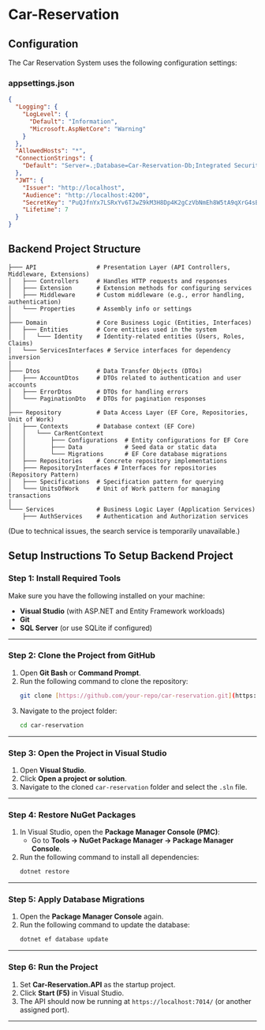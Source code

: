 # Car-Reservation

## Configuration

The Car Reservation System uses the following configuration settings:

### appsettings.json 
```json
{
  "Logging": {
    "LogLevel": {
      "Default": "Information",
      "Microsoft.AspNetCore": "Warning"
    }
  },
  "AllowedHosts": "*",
  "ConnectionStrings": {
    "Default": "Server=.;Database=Car-Reservation-Db;Integrated Security=True;TrustServerCertificate=True;"
  },
  "JWT": {
    "Issuer": "http://localhost",
    "Audience": "http://localhost:4200",
    "SecretKey": "PuQJfnYx7LSRxYv6TJwZ9kM3H8Dp4K2gCzVbNmEh8W5tA9qXrG4sBdFc/+UQn1jIoO3iNlZaRyP0wkvh5meK2w==",
    "Lifetime": 7
  }
}

```
## Backend Project Structure 
```
├─── API                 # Presentation Layer (API Controllers, Middleware, Extensions)
│   ├─── Controllers     # Handles HTTP requests and responses
│   ├─── Extension       # Extension methods for configuring services
│   ├─── Middleware      # Custom middleware (e.g., error handling, authentication)
│   └─── Properties      # Assembly info or settings
│
├─── Domain              # Core Business Logic (Entities, Interfaces)
│   ├─── Entities        # Core entities used in the system
│   │   └─── Identity    # Identity-related entities (Users, Roles, Claims)
│   └─── ServicesInterfaces # Service interfaces for dependency inversion
│
├─── Dtos                # Data Transfer Objects (DTOs)
│   ├─── AccountDtos     # DTOs related to authentication and user accounts
│   ├─── ErrorDtos       # DTOs for handling errors
│   └─── PaginationDto   # DTOs for pagination responses
│
├─── Repository          # Data Access Layer (EF Core, Repositories, Unit of Work)
│   ├─── Contexts        # Database context (EF Core)
│   │   └─── CarRentContext 
│   │       ├─── Configurations  # Entity configurations for EF Core
│   │       ├─── Data            # Seed data or static data
│   │       └─── Migrations      # EF Core database migrations
│   ├─── Repositories    # Concrete repository implementations
│   ├─── RepositoryInterfaces # Interfaces for repositories (Repository Pattern)
│   ├─── Specifications  # Specification pattern for querying
│   └─── UnitsOfWork     # Unit of Work pattern for managing transactions
│
└─── Services            # Business Logic Layer (Application Services)
    ├─── AuthServices    # Authentication and Authorization services
```
(Due to technical issues, the search service is temporarily unavailable.)



## Setup Instructions To Setup Backend Project

### Step 1: Install Required Tools
Make sure you have the following installed on your machine:
- **Visual Studio** (with ASP.NET and Entity Framework workloads)
- **Git**
- **SQL Server** (or use SQLite if configured)

---

### Step 2: Clone the Project from GitHub
1. Open **Git Bash** or **Command Prompt**.
2. Run the following command to clone the repository:
   ```bash
   git clone [https://github.com/your-repo/car-reservation.git](https://github.com/AbdAlRahman-Hesham/Car-Reservation.git)
   ```
3. Navigate to the project folder:
   ```bash
   cd car-reservation
   ```

---

### Step 3: Open the Project in Visual Studio
1. Open **Visual Studio**.
2. Click **Open a project or solution**.
3. Navigate to the cloned `car-reservation` folder and select the `.sln` file.

---

### Step 4: Restore NuGet Packages
1. In Visual Studio, open the **Package Manager Console (PMC)**:
   - Go to **Tools → NuGet Package Manager → Package Manager Console**.
2. Run the following command to install all dependencies:
   ```bash
   dotnet restore
   ```

---

### Step 5: Apply Database Migrations
1. Open the **Package Manager Console** again.
2. Run the following command to update the database:
   ```bash
   dotnet ef database update
   ```

---

### Step 6: Run the Project
1. Set **Car-Reservation.API** as the startup project.
2. Click **Start (F5)** in Visual Studio.
3. The API should now be running at `https://localhost:7014/` (or another assigned port).

---



